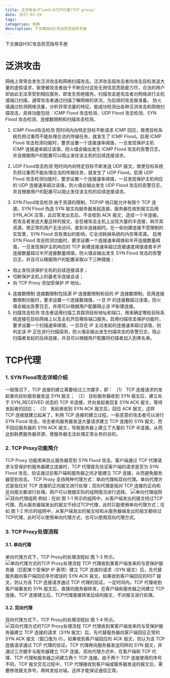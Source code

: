 ```yaml
---
title: 泛洪攻击(Flood)与TCP代理(TCP proxy)
date: 2017-03-29
tags:
categories: 网络
description: 下文摘自H3C攻击防范指导手册
---
```

下文摘自H3C攻击防范指导手册
# 泛洪攻击
网络上常常会发生泛洪攻击和网络扫描攻击。泛洪攻击指攻击者向攻击目标发送大量的虚假请求，驱使被攻击者由于不断应付这些无用信息而筋疲力尽，合法的用户却由此无法享受到相应服务，即发生拒绝服务。扫描攻击是攻击者对网络进行主机或端口扫描，通常攻击者通过扫描了解网络的状况，为后续的攻击做准备。
防火墙通过检测网络流量，分析异常流量的特征，能成功检测出各种泛洪攻击和网络扫描攻击，具体功能包括：ICMP Flood 攻击检测、UDP Flood 攻击检测、SYN Flood 攻击检测、连接数限制和扫描攻击检测。

1. ICMP Flood攻击检测
短时间内向特定目标不断请求 ICMP 回应，致使目标系统负担过重而不能处理合法的传输任务，就发生了 ICMP Flood。启用 ICMP Flood 攻击检测功能时，要求设置一个连接速率阈值，一旦发现保护主机 ICMP 连接速率超过该值，防火墙会输出发生 ICMP Flood 攻击的告警日志，并且根据用户的配置可以阻止发往该主机的后续连接请求。

2. UDP Flood攻击检测
短时间内向特定目标不断发送 UDP 报文，致使目标系统负担过重而不能处理合法的传输任务，就发生了 UDP Flood。启用 UDP Flood 攻击检测功能时，要求设置一个连接速率阈值，一旦发现保护主机响应的 UDP 连接速率超过该值，防火墙会输出发生 UDP Flood 攻击的告警日志，并且根据用户的配置可以阻止发往该主机的后续连接请求。

3. SYN Flood攻击检测
由于资源的限制，TCP/IP 栈只能允许有限个 TCP 连接。SYN Flood 伪造 SYN 报文向服务器发起连接，服务器在收到报文后用 SYN_ACK 应答，此应答发出去后，不会收到 ACK 报文，造成一个半连接。若攻击者发送大量这样的报文，会在被攻击主机上出现大量的半连接，耗尽其资源，使正常的用户无法访问，直到半连接超时。在一些创建连接不受限制的实现里，SYN Flood 具有类似的影响，它会消耗掉系统的内存等资源。
启用 SYN Flood 攻击检测功能时，要求设置一个连接速率阈值和半开连接数量阈值，一旦发现保护主机响应的 TCP 新建连接速率超过连接速度阈值或者半开连接数量超过半开连接数量阈值，防火墙会输出发生 SYN Flood 攻击的告警日志，并且可以根据用户的配置采取以下三种措施：
* 阻止发往该保护主机的后续连接请求；
* 切断保护主机上的最老半连接会话；
* 向 TCP Proxy 添加受保护 IP 地址。

4. 连接数限制
连接数限制包括源 IP 连接数限制和目的 IP 连接数限制。启用连接数限制功能时，要求设置一个连接数阈值，一旦 IP 的连接数超过该值，防火墙会输出告警日志，并用可以根据用户配置阻止该 IP新建连接。
5. 扫描攻击检测
攻击者运用扫描工具探测目标地址和端口，用来确定哪些目标系统连接在目标网络上以及主机开启哪些端口服务。启用扫描攻击保护功能时，要求设置一个扫描速率阈值，一旦存在 IP 主动发起的连接速率超过该值，则判定该 IP 正在进行扫描探测，防火墙会输出发生扫描攻击的告警日志，阻止扫描者发起的后续连接，并且可以根据用户配置将扫描者加入到黑名单。

# TCP代理
### 1. SYN Flood攻击详细介绍
一般情况下，TCP 连接的建立需要经过三次握手，即：
（1） TCP 连接请求的发起者向目标服务器发送 SYN 报文；
（2） 目标服务器收到 SYN 报文后，建立处于 SYN_RECEIVED 状态的 TCP 半连接，并向发起者回复 SYN ACK 报文，等待发起者的回应；
（3） 发起者收到 SYN ACK 报文后，回应 ACK 报文，这样 TCP 连接就建立起来了。利用 TCP 连接的建立过程，一些恶意的攻击者可以进行 SYN Flood 攻击。攻击者向服务器发送大量请求建立 TCP 连接的 SYN 报文，而不回应服务器的 SYN ACK 报文，导致服务器上建立了大量的 TCP 半连接。从而达到耗费服务器资源，使服务器无法处理正常业务的目的。
### 2. TCP Proxy功能简介
TCP Proxy 功能用来防止服务器受到 SYN Flood 攻击。客户端通过 TCP 代理请求与受保护的服务器建立连接时，TCP 代理首先验证客户端的请求是否为 SYN Flood 攻击，验证通过后客户端和服务器之间才能建立 TCP 连接，从而避免服务器受到攻击。
TCP Proxy 支持两种代理方式：单向代理和双向代理。单向代理方式是指仅对 TCP 连接的正向报文进行处理；双向代理是指对 TCP 连接的正向和反向报文都进行处理。用户可以根据实际的组网情况进行选择。
![单向代理组网](http://img-blog.csdn.net/20170329121627238?watermark/2/text/aHR0cDovL2Jsb2cuY3Nkbi5uZXQvSG9sbW9meQ==/font/5a6L5L2T/fontsize/400/fill/I0JBQkFCMA==/dissolve/70/gravity/SouthEast)![双向代理组网](http://img-blog.csdn.net/20170329121922772?watermark/2/text/aHR0cDovL2Jsb2cuY3Nkbi5uZXQvSG9sbW9meQ==/font/5a6L5L2T/fontsize/400/fill/I0JBQkFCMA==/dissolve/70/gravity/SouthEast)
例如：在如 图 1-1 所示的组网中，从客户端发出的报文经过TCP代理，而从服务器端发出的报文不经过TCP代理，此时只能使用单向代理方式；在如 图 1-2 所示的组网中，从客户端发出的报文经和从服务器端发出的报文都经过TCP代理，此时可以使用单向代理方式，也可以使用双向代理方式。
### 3. TCP Proxy处理流程
#### 3.1. 单向代理
单向代理方式下，TCP Proxy的处理流程如 图 1-3 所示。
![单向代理方式的TCP Proxy处理流程](http://img-blog.csdn.net/20170329122039115?watermark/2/text/aHR0cDovL2Jsb2cuY3Nkbi5uZXQvSG9sbW9meQ==/font/5a6L5L2T/fontsize/400/fill/I0JBQkFCMA==/dissolve/70/gravity/SouthEast)
TCP 代理收到某客户端发来的与受保护服务器（匹配某个受保护 IP 表项）建立 TCP 连接的请求（SYN 报文）后，先代替服务器向客户端回应序号错误的 SYN ACK 报文。如果收到客户端回应的RST 报文，则认为该 TCP 连接请求通过 TCP 代理的验证。一定时间内，TCP 代理收到客户端重发的 SYN 报文后，直接向服务器转发，在客户端和服务器之间建立 TCP 连接。TCP 连接建立后，TCP代理直接转发后续的报文，不对报文进行处理。
#### 3.2. 双向代理
双向代理方式下，TCP Proxy的处理流程如 图 1-4 所示。
![双向代理方式的TCP Proxy处理流程](http://img-blog.csdn.net/20170329123426294?watermark/2/text/aHR0cDovL2Jsb2cuY3Nkbi5uZXQvSG9sbW9meQ==/font/5a6L5L2T/fontsize/400/fill/I0JBQkFCMA==/dissolve/70/gravity/SouthEast)
TCP 代理收到某客户端发来的与受保护服务器建立 TCP 连接的请求（SYN 报文）后，先代替服务器向客户端回应正常的 SYN ACK 报文（窗口值为 0）。如果收到客户端回应的 ACK 报文，则认为该 TCP 连接请求通过 TCP 代理的验证。TCP 代理再向服务器发送同样的 SYN 报文，并通过三次握手与服务器建立 TCP 连接。双向代理方式中，在客户端和 TCP 代理、TCP 代理和服务器之间建立两个 TCP 连接。由于两个 TCP 连接使用的序号不同，TCP 报文交互过程中，TCP 代理接收到客户端或服务器发送的报文后，需要修改报文序号，再转发给对端，这样才能保证通信正常。